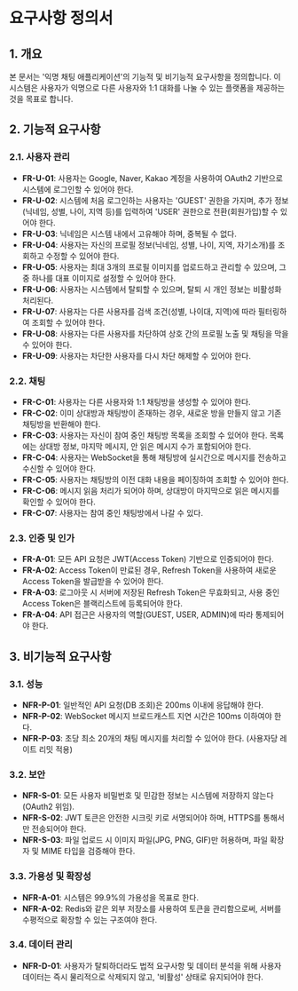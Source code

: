 # 요구사항 정의서

## 1. 개요

본 문서는 '익명 채팅 애플리케이션'의 기능적 및 비기능적 요구사항을 정의합니다. 이 시스템은 사용자가 익명으로 다른 사용자와 1:1 대화를 나눌 수 있는 플랫폼을 제공하는 것을 목표로 합니다.

## 2. 기능적 요구사항

### 2.1. 사용자 관리
- **FR-U-01**: 사용자는 Google, Naver, Kakao 계정을 사용하여 OAuth2 기반으로 시스템에 로그인할 수 있어야 한다.
- **FR-U-02**: 시스템에 처음 로그인하는 사용자는 'GUEST' 권한을 가지며, 추가 정보(닉네임, 성별, 나이, 지역 등)를 입력하여 'USER' 권한으로 전환(회원가입)할 수 있어야 한다.
- **FR-U-03**: 닉네임은 시스템 내에서 고유해야 하며, 중복될 수 없다.
- **FR-U-04**: 사용자는 자신의 프로필 정보(닉네임, 성별, 나이, 지역, 자기소개)를 조회하고 수정할 수 있어야 한다.
- **FR-U-05**: 사용자는 최대 3개의 프로필 이미지를 업로드하고 관리할 수 있으며, 그중 하나를 대표 이미지로 설정할 수 있어야 한다.
- **FR-U-06**: 사용자는 시스템에서 탈퇴할 수 있으며, 탈퇴 시 개인 정보는 비활성화 처리된다.
- **FR-U-07**: 사용자는 다른 사용자를 검색 조건(성별, 나이대, 지역)에 따라 필터링하여 조회할 수 있어야 한다.
- **FR-U-08**: 사용자는 다른 사용자를 차단하여 상호 간의 프로필 노출 및 채팅을 막을 수 있어야 한다.
- **FR-U-09**: 사용자는 차단한 사용자를 다시 차단 해제할 수 있어야 한다.

### 2.2. 채팅
- **FR-C-01**: 사용자는 다른 사용자와 1:1 채팅방을 생성할 수 있어야 한다.
- **FR-C-02**: 이미 상대방과 채팅방이 존재하는 경우, 새로운 방을 만들지 않고 기존 채팅방을 반환해야 한다.
- **FR-C-03**: 사용자는 자신이 참여 중인 채팅방 목록을 조회할 수 있어야 한다. 목록에는 상대방 정보, 마지막 메시지, 안 읽은 메시지 수가 포함되어야 한다.
- **FR-C-04**: 사용자는 WebSocket을 통해 채팅방에 실시간으로 메시지를 전송하고 수신할 수 있어야 한다.
- **FR-C-05**: 사용자는 채팅방의 이전 대화 내용을 페이징하여 조회할 수 있어야 한다.
- **FR-C-06**: 메시지 읽음 처리가 되어야 하며, 상대방이 마지막으로 읽은 메시지를 확인할 수 있어야 한다.
- **FR-C-07**: 사용자는 참여 중인 채팅방에서 나갈 수 있다.

### 2.3. 인증 및 인가
- **FR-A-01**: 모든 API 요청은 JWT(Access Token) 기반으로 인증되어야 한다.
- **FR-A-02**: Access Token이 만료된 경우, Refresh Token을 사용하여 새로운 Access Token을 발급받을 수 있어야 한다.
- **FR-A-03**: 로그아웃 시 서버에 저장된 Refresh Token은 무효화되고, 사용 중인 Access Token은 블랙리스트에 등록되어야 한다.
- **FR-A-04**: API 접근은 사용자의 역할(GUEST, USER, ADMIN)에 따라 통제되어야 한다.

## 3. 비기능적 요구사항

### 3.1. 성능
- **NFR-P-01**: 일반적인 API 요청(DB 조회)은 200ms 이내에 응답해야 한다.
- **NFR-P-02**: WebSocket 메시지 브로드캐스트 지연 시간은 100ms 이하여야 한다.
- **NFR-P-03**: 초당 최소 20개의 채팅 메시지를 처리할 수 있어야 한다. (사용자당 레이트 리밋 적용)

### 3.2. 보안
- **NFR-S-01**: 모든 사용자 비밀번호 및 민감한 정보는 시스템에 저장하지 않는다 (OAuth2 위임).
- **NFR-S-02**: JWT 토큰은 안전한 시크릿 키로 서명되어야 하며, HTTPS를 통해서만 전송되어야 한다.
- **NFR-S-03**: 파일 업로드 시 이미지 파일(JPG, PNG, GIF)만 허용하며, 파일 확장자 및 MIME 타입을 검증해야 한다.

### 3.3. 가용성 및 확장성
- **NFR-A-01**: 시스템은 99.9%의 가용성을 목표로 한다.
- **NFR-A-02**: Redis와 같은 외부 저장소를 사용하여 토큰을 관리함으로써, 서버를 수평적으로 확장할 수 있는 구조여야 한다.

### 3.4. 데이터 관리
- **NFR-D-01**: 사용자가 탈퇴하더라도 법적 요구사항 및 데이터 분석을 위해 사용자 데이터는 즉시 물리적으로 삭제되지 않고, '비활성' 상태로 유지되어야 한다.
